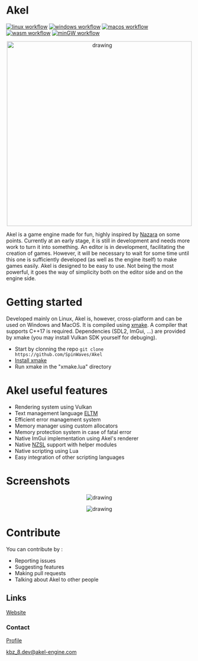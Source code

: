 # Akel

[![linux workflow](https://github.com/SpinWaves/Akel/actions/workflows/linux-build.yml/badge.svg)](https://github.com/SpinWaves/Akel/actions/workflows/linux-build.yml)
[![windows workflow](https://github.com/SpinWaves/Akel/actions/workflows/windows-build.yml/badge.svg)](https://github.com/SpinWaves/Akel/actions/workflows/windows-build.yml)
[![macos workflow](https://github.com/SpinWaves/Akel/actions/workflows/macos-build.yml/badge.svg)](https://github.com/SpinWaves/Akel/actions/workflows/macos-build.yml)
[![wasm workflow](https://github.com/SpinWaves/Akel/actions/workflows/wasm-build.yml/badge.svg)](https://github.com/SpinWaves/Akel/actions/workflows/wasm-build.yml)
[![minGW workflow](https://github.com/SpinWaves/Akel/actions/workflows/msys2-build.yml/badge.svg)](https://github.com/SpinWaves/Akel/actions/workflows/msys2-build.yml)

<p align="center">
    <img src="https://raw.githubusercontent.com/SpinWaves/Akel/main/Resources/assets/logo.png" alt="drawing" width="500"/>
</p>

Akel is a game engine made for fun, highly inspired by [Nazara](https://github.com/NazaraEngine/NazaraEngine) on some points.
Currently at an early stage, it is still in development and needs more work to turn it into something.
An editor is in development, facilitating the creation of games. However, it will be necessary to wait for some time until this one is sufficiently developed (as well as the engine itself) to make games easily.
Akel is designed to be easy to use. Not being the most powerful, it goes the way of simplicity both on the editor side and on the engine side.

# Getting started
Developed mainly on Linux, Akel is, however, cross-platform and can be used on Windows and MacOS. It is compiled using [xmake](https://xmake.io/#/). A compiler that supports C++17 is required. Dependencies (SDL2, ImGui, ...) are provided by xmake (you may install Vulkan SDK yourself for debuging).

* Start by clonning the repo `git clone https://github.com/SpinWaves/Akel`
* [Install xmake](https://xmake.io/#/guide/installation)
* Run xmake in the "xmake.lua" directory

# Akel useful features
* Rendering system using Vulkan
* Text management language [ELTM](https://github.com/SpinWaves/Akel/tree/main/Akel/include/Modules/ELTM)
* Efficient error management system
* Memory manager using custom allocators
* Memory protection system in case of fatal error
* Native ImGui implementation using Akel's renderer
* Native [NZSL](https://github.com/NazaraEngine/ShaderLang) support with helper modules
* Native scripting using Lua
* Easy integration of other scripting languages

# Screenshots
<p align="center">
    <img src="https://raw.githubusercontent.com/SpinWaves/Akel/main/Resources/screenshots/akel_studio.png" alt="drawing"/>
</p>

<p align="center">
    <img src="https://raw.githubusercontent.com/SpinWaves/Akel/main/Resources/screenshots/Screenshot_model_demo.png" alt="drawing"/>
</p>

# Contribute
You can contribute by :
* Reporting issues
* Suggesting features
* Making pull requests
* Talking about Akel to other people

## Links
[Website](https://akel-engine.com)

### Contact
[Profile](https://solo.to/kbz_8)

kbz_8.dev@akel-engine.com

